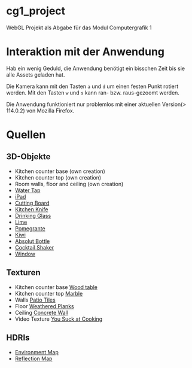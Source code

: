 # cg1_project
WebGL Projekt als Abgabe für das Modul Computergrafik 1

# Interaktion mit der Anwendung
Hab ein wenig Geduld, die Anwendung benötigt ein bisschen Zeit bis sie alle Assets geladen hat.

Die Kamera kann mit den Tasten `a` und `d` um einen festen Punkt rotiert werden.
Mit den Tasten `w` und `s` kann ran- bzw. raus-gezoomt werden.

Die Anwendung funktioniert nur problemlos mit einer aktuellen Version(> 114.0.2) von Mozilla Firefox.

# Quellen

## 3D-Objekte
- Kitchen counter base (own creation)
- Kitchen counter top (own creation)
- Room walls, floor and ceiling (own creation)
- [Water Tap](https://sketchfab.com/3d-models/boiling-water-tap-b97e6b20be564f1e85c104c2e9e50766)
- [iPad](https://www.cgtrader.com/free-3d-models/electronics/other/ipad-pro)
- [Cutting Board](https://www.turbosquid.com/3d-models/free-chopping-board-3d-model/538266)
- [Kitchen Knife](https://sketchfab.com/3d-models/cc0-kitchen-knife-9abb11c72259417682d790513ea5541f)
- [Drinking Glass](https://sketchfab.com/3d-models/drinking-glass-09c765956e0d427485ead3469179b0ba)
 - [Lime](https://polyhaven.com/a/food_lime_01)
- [Pomegrante](https://polyhaven.com/a/food_pomegranate_01)
- [Kiwi](https://polyhaven.com/a/food_kiwi_01)
- [Absolut Bottle](https://sketchfab.com/3d-models/absolut-vodka-1l-bottle-e11913a2fcdb41d5badfa841d6448c90)
- [Cocktail Shaker](https://sketchfab.com/3d-models/absolut-vodka-1l-bottle-e11913a2fcdb41d5badfa841d6448c90)
- [Window](https://sketchfab.com/3d-models/wooden-window-352ebe31b9d346869f7e86e840276d44)
## Texturen
- Kitchen counter base [Wood table](https://polyhaven.com/a/wood_table_001)
- Kitchen counter top [Marble](https://polyhaven.com/a/marble_01)
- Walls [Patio Tiles](https://polyhaven.com/a/patio_tiles)
- Floor [Weathered Planks](https://polyhaven.com/a/weathered_planks)
- Ceiling [Concrete Wall](https://polyhaven.com/a/concrete_wall_007)
- Video Texture [You Suck at Cooking](https://www.youtube.com/watch?v=DCFo25H5Avs)
## HDRIs
- [Environment Map](https://polyhaven.com/a/the_sky_is_on_fire)
- [Reflection Map](https://polyhaven.com/a/blinds)
